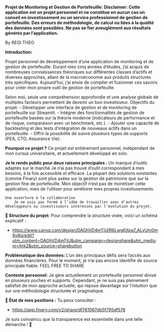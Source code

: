 **Projet de Monitoring et Gestion de Portefeuille:**
**Disclaimer: Cette application est un projet personnel et ne constitue en aucun cas un conseil en investissement ou un service professionnel de gestion de portefeuille.
    Des erreurs de méthodologie, de calcul ou liées à la qualité des données sont possibles. Ne pas se fier aveuglément aux résultats générés par l’application.**

By REGI THEO

**Introduction:**

Projet personnel de développement d’une application de monitoring et de gestion de portefeuille.
Durant mes cinq années d’études, j’ai acquis de nombreuses connaissances théoriques sur différentes classes d’actifs et diverses approches, allant de la macroéconomie aux produits structurés très spécifiques. Aujourd’hui, j’ai envie de compiler et fusionner ces savoirs pour créer mon propre outil de gestion de portefeuille.

Selon moi, seule une compréhension approfondie et une analyse globale de multiples facteurs permettent de devenir un bon investisseur.
Objectifs du projet:
    - Développer une interface de gestion et de monitoring de portefeuille sur Streamlit.
    - Intégrer des fonctionnalités de gestion de portefeuille basées sur la théorie moderne (indicateurs de performance et de risque, comparaison avec un benchmark, etc.).
    - Ajouter une capacité de backtesting et des tests d’intégration de nouveaux actifs dans un portefeuille.
    - Offrir la possibilité de suivre plusieurs types de supports (PEA, CTO, Assurance Vie).


**Pourquoi ce projet ?**
Ce projet est entièrement personnel, indépendant de mon cursus universitaire, et actuellement développé en solo.

**Je le rends public pour deux raisons principales :**
    Un manque d’outils adaptés sur le marché
        Je n’ai pas trouvé d’outil correspondant à mes besoins, à la fois accessible et efficace.
        La plupart des solutions existantes (comme Finary) sont plus axées sur la gestion de patrimoine que sur la gestion fine de portefeuille.
        Mon objectif n’est pas de monétiser cette application, mais de l’utiliser pour améliorer mes propres investissements.

    Une ouverture à la collaboration
        Je ne suis pas fermé à l’idée de travailler avec d’autres développeurs ou investisseurs intéressés par l’évolution du projet.

**📌 Structure du projet:**
Pour comprendre la structure visée, voici un schéma explicatif : 
- https://www.canva.com/design/DAGhVD4mTjU/R6Lwg6Xea7_ALyUm0m8vRg/edit?utm_content=DAGhVD4mTjU&utm_campaign=designshare&utm_medium=link2&utm_source=sharebutton

**Problématique des données:**
L’un des principaux défis sera l’accès aux données financières. Pour le moment, je n’ai pas encore identifié de source principale fiable. FEEL FREE TO SHARE

**Contexte personnel:**
Je gère actuellement un portefeuille personnel divisé en plusieurs poches et supports. Cependant, je ne suis pas pleinement satisfait de mon approche actuelle, qui repose davantage sur l’intuition que sur une méthodologie structurée et pragmatique.

**📌 État de mes positions :** Tu peux consulter :
- https://app.finary.com/v2/share/df761067db5f795df576

Je suis convaincu que la transparence est essentielle dans une telle démarche ! 🚀
